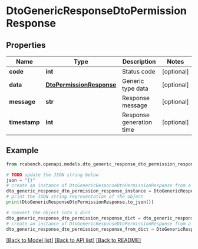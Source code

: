 # DtoGenericResponseDtoPermissionResponse


## Properties

Name | Type | Description | Notes
------------ | ------------- | ------------- | -------------
**code** | **int** | Status code | [optional] 
**data** | [**DtoPermissionResponse**](DtoPermissionResponse.md) | Generic type data | [optional] 
**message** | **str** | Response message | [optional] 
**timestamp** | **int** | Response generation time | [optional] 

## Example

```python
from rcabench.openapi.models.dto_generic_response_dto_permission_response import DtoGenericResponseDtoPermissionResponse

# TODO update the JSON string below
json = "{}"
# create an instance of DtoGenericResponseDtoPermissionResponse from a JSON string
dto_generic_response_dto_permission_response_instance = DtoGenericResponseDtoPermissionResponse.from_json(json)
# print the JSON string representation of the object
print(DtoGenericResponseDtoPermissionResponse.to_json())

# convert the object into a dict
dto_generic_response_dto_permission_response_dict = dto_generic_response_dto_permission_response_instance.to_dict()
# create an instance of DtoGenericResponseDtoPermissionResponse from a dict
dto_generic_response_dto_permission_response_from_dict = DtoGenericResponseDtoPermissionResponse.from_dict(dto_generic_response_dto_permission_response_dict)
```
[[Back to Model list]](../README.md#documentation-for-models) [[Back to API list]](../README.md#documentation-for-api-endpoints) [[Back to README]](../README.md)


